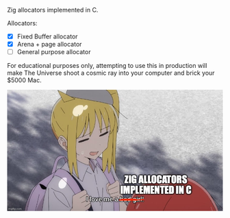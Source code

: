 Zig allocators implemented in C.

Allocators:
- [x] Fixed Buffer allocator
- [x] Arena + page allocator
- [ ] General purpose allocator

For educational purposes only, attempting to use this in production will make The Universe shoot a cosmic ray into your computer and brick your $5000 Mac.

![image](./dorito.jpg)
